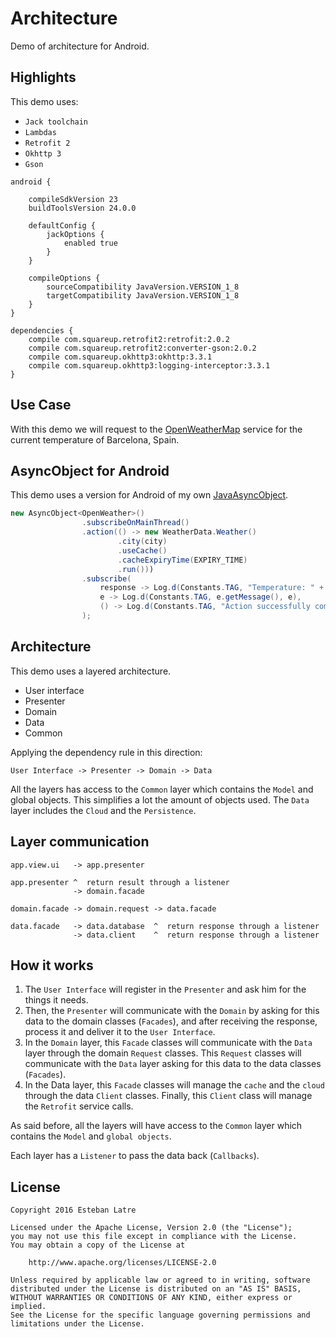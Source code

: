 # Architecture

Demo of architecture for Android.

## Highlights

This demo uses:

+ `Jack toolchain`
+ `Lambdas`
+ `Retrofit 2`
+ `Okhttp 3`
+ `Gson`

```
android {

    compileSdkVersion 23
    buildToolsVersion 24.0.0

    defaultConfig {
        jackOptions {
            enabled true
        }
    }

    compileOptions {
        sourceCompatibility JavaVersion.VERSION_1_8
        targetCompatibility JavaVersion.VERSION_1_8
    }
}

dependencies {
    compile com.squareup.retrofit2:retrofit:2.0.2
    compile com.squareup.retrofit2:converter-gson:2.0.2
    compile com.squareup.okhttp3:okhttp:3.3.1
    compile com.squareup.okhttp3:logging-interceptor:3.3.1
}
```

## Use Case
With this demo we will request to the [OpenWeatherMap](http://openweathermap.org/) service for the current temperature of Barcelona, Spain.

## AsyncObject for Android

This demo uses a version for Android of my own [JavaAsyncObject](https://github.com/Siziksu/JavaAsyncObject).

```java
new AsyncObject<OpenWeather>()
                .subscribeOnMainThread()
                .action(() -> new WeatherData.Weather()
                        .city(city)
                        .useCache()
                        .cacheExpiryTime(EXPIRY_TIME)
                        .run()))
                .subscribe(
                    response -> Log.d(Constants.TAG, "Temperature: " + response.getMain().getTemperature()),
                    e -> Log.d(Constants.TAG, e.getMessage(), e),
                    () -> Log.d(Constants.TAG, "Action successfully completed")
                );
```

## Architecture

This demo uses a layered architecture.

+ User interface
+ Presenter
+ Domain
+ Data
+ Common

Applying the dependency rule in this direction:

    User Interface -> Presenter -> Domain -> Data

All the layers has access to the `Common` layer which contains the `Model` and global objects. This simplifies a lot the amount of objects used.
The `Data` layer includes the `Cloud` and the `Persistence`.

## Layer communication

```
app.view.ui   -> app.presenter

app.presenter ^  return result through a listener
              -> domain.facade

domain.facade -> domain.request -> data.facade

data.facade   -> data.database  ^  return response through a listener
              -> data.client    ^  return response through a listener
```

## How it works

1. The `User Interface` will register in the `Presenter` and ask him for the things it needs.
2. Then, the `Presenter` will communicate with the `Domain` by asking for this data to the domain classes (`Facades`), and after receiving the response, process it and deliver it to the `User Interface`.
3. In the `Domain` layer, this `Facade` classes will communicate with the `Data` layer through the domain `Request` classes. This `Request` classes will communicate with the `Data` layer asking for this data to the data classes (`Facades`).
4. In the Data layer, this `Facade` classes will manage the `cache` and the `cloud` through the data `Client` classes. Finally, this `Client` class will manage the `Retrofit` service calls.

As said before, all the layers will have access to the `Common` layer which contains the `Model` and `global objects`.

Each layer has a `Listener` to pass the data back (`Callbacks`).

## License
    Copyright 2016 Esteban Latre

    Licensed under the Apache License, Version 2.0 (the "License");
    you may not use this file except in compliance with the License.
    You may obtain a copy of the License at

        http://www.apache.org/licenses/LICENSE-2.0

    Unless required by applicable law or agreed to in writing, software
    distributed under the License is distributed on an "AS IS" BASIS,
    WITHOUT WARRANTIES OR CONDITIONS OF ANY KIND, either express or implied.
    See the License for the specific language governing permissions and
    limitations under the License.
